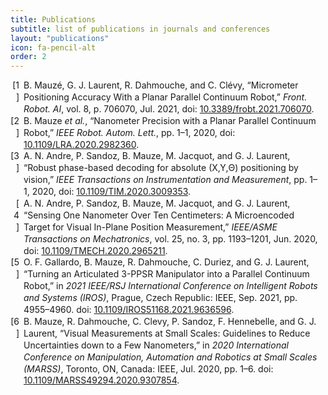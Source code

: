 ```yaml
---
title: Publications 
subtitle: list of publications in journals and conferences
layout: "publications"
icon: fa-pencil-alt
order: 2
---
```


<div class="csl-bib-body" style="line-height: 1.35; ">
  <div class="csl-entry" style="clear: left; ">
    <div class="csl-left-margin" style="float: left; padding-right: 0.5em;text-align: right; width: 1em;">[1]</div><div class="csl-right-inline" style="margin: 0 .4em 0 1.5em;">B. Mauzé, G. J. Laurent, R. Dahmouche, and C. Clévy, “Micrometer Positioning Accuracy With a Planar Parallel Continuum Robot,” <i>Front. Robot. AI</i>, vol. 8, p. 706070, Jul. 2021, doi: <a href="https://doi.org/10.3389/frobt.2021.706070">10.3389/frobt.2021.706070</a>.</div>
  </div>
  <span class="Z3988" title="url_ver=Z39.88-2004&amp;ctx_ver=Z39.88-2004&amp;rfr_id=info%3Asid%2Fzotero.org%3A2&amp;rft_id=info%3Adoi%2F10.3389%2Ffrobt.2021.706070&amp;rft_val_fmt=info%3Aofi%2Ffmt%3Akev%3Amtx%3Ajournal&amp;rft.genre=article&amp;rft.atitle=Micrometer%20Positioning%20Accuracy%20With%20a%20Planar%20Parallel%20Continuum%20Robot&amp;rft.jtitle=Frontiers%20in%20Robotics%20and%20AI&amp;rft.stitle=Front.%20Robot.%20AI&amp;rft.volume=8&amp;rft.aufirst=Benjamin&amp;rft.aulast=Mauz%C3%A9&amp;rft.au=Benjamin%20Mauz%C3%A9&amp;rft.au=Guillaume%20J.%20Laurent&amp;rft.au=Redwan%20Dahmouche&amp;rft.au=C%C3%A9dric%20Cl%C3%A9vy&amp;rft.date=2021-07-02&amp;rft.pages=706070&amp;rft.issn=2296-9144"></span>
  <div class="csl-entry" style="clear: left; ">
    <div class="csl-left-margin" style="float: left; padding-right: 0.5em;text-align: right; width: 1em;">[2]</div><div class="csl-right-inline" style="margin: 0 .4em 0 1.5em;">B. Mauze <i>et al.</i>, “Nanometer Precision with a Planar Parallel Continuum Robot,” <i>IEEE Robot. Autom. Lett.</i>, pp. 1–1, 2020, doi: <a href="https://doi.org/10.1109/LRA.2020.2982360">10.1109/LRA.2020.2982360</a>.</div>
  </div>
  <span class="Z3988" title="url_ver=Z39.88-2004&amp;ctx_ver=Z39.88-2004&amp;rfr_id=info%3Asid%2Fzotero.org%3A2&amp;rft_id=info%3Adoi%2F10.1109%2FLRA.2020.2982360&amp;rft_val_fmt=info%3Aofi%2Ffmt%3Akev%3Amtx%3Ajournal&amp;rft.genre=article&amp;rft.atitle=Nanometer%20Precision%20with%20a%20Planar%20Parallel%20Continuum%20Robot&amp;rft.jtitle=IEEE%20Robotics%20and%20Automation%20Letters&amp;rft.stitle=IEEE%20Robot.%20Autom.%20Lett.&amp;rft.aufirst=Benjamin&amp;rft.aulast=Mauze&amp;rft.au=Benjamin%20Mauze&amp;rft.au=Redwan%20Dahmouche&amp;rft.au=Guillaume%20J.%20Laurent&amp;rft.au=Antoine%20N.%20Andre&amp;rft.au=Patrick%20Rougeot&amp;rft.au=Patrick%20Sandoz&amp;rft.au=Cedric%20Clevy&amp;rft.date=2020&amp;rft.pages=1-1&amp;rft.spage=1&amp;rft.epage=1&amp;rft.issn=2377-3766%2C%202377-3774"></span>
  <div class="csl-entry" style="clear: left; ">
    <div class="csl-left-margin" style="float: left; padding-right: 0.5em;text-align: right; width: 1em;">[3]</div><div class="csl-right-inline" style="margin: 0 .4em 0 1.5em;">A. N. Andre, P. Sandoz, B. Mauze, M. Jacquot, and G. J. Laurent, “Robust phase-based decoding for absolute (X,Y,Θ) positioning by vision,” <i>IEEE Transactions on Instrumentation and Measurement</i>, pp. 1–1, 2020, doi: <a href="https://doi.org/10.1109/TIM.2020.3009353">10.1109/TIM.2020.3009353</a>.</div>
  </div>
  <span class="Z3988" title="url_ver=Z39.88-2004&amp;ctx_ver=Z39.88-2004&amp;rfr_id=info%3Asid%2Fzotero.org%3A2&amp;rft_id=info%3Adoi%2F10.1109%2FTIM.2020.3009353&amp;rft_val_fmt=info%3Aofi%2Ffmt%3Akev%3Amtx%3Ajournal&amp;rft.genre=article&amp;rft.atitle=Robust%20phase-based%20decoding%20for%20absolute%20(X%2CY%2C%CE%98)%20positioning%20by%20vision&amp;rft.jtitle=IEEE%20Transactions%20on%20Instrumentation%20and%20Measurement&amp;rft.aufirst=Antoine%20N.&amp;rft.aulast=Andre&amp;rft.au=Antoine%20N.%20Andre&amp;rft.au=Patrick%20Sandoz&amp;rft.au=Benjamin%20Mauze&amp;rft.au=Maxime%20Jacquot&amp;rft.au=Guillaume%20J.%20Laurent&amp;rft.date=2020&amp;rft.pages=1-1&amp;rft.spage=1&amp;rft.epage=1&amp;rft.issn=0018-9456%2C%201557-9662"></span>
  <div class="csl-entry" style="clear: left; ">
    <div class="csl-left-margin" style="float: left; padding-right: 0.5em;text-align: right; width: 1em;">[4]</div><div class="csl-right-inline" style="margin: 0 .4em 0 1.5em;">A. N. Andre, P. Sandoz, B. Mauze, M. Jacquot, and G. J. Laurent, “Sensing One Nanometer Over Ten Centimeters: A Microencoded Target for Visual In-Plane Position Measurement,” <i>IEEE/ASME Transactions on Mechatronics</i>, vol. 25, no. 3, pp. 1193–1201, Jun. 2020, doi: <a href="https://doi.org/10.1109/TMECH.2020.2965211">10.1109/TMECH.2020.2965211</a>.</div>
  </div>
  <span class="Z3988" title="url_ver=Z39.88-2004&amp;ctx_ver=Z39.88-2004&amp;rfr_id=info%3Asid%2Fzotero.org%3A2&amp;rft_id=info%3Adoi%2F10.1109%2FTMECH.2020.2965211&amp;rft_val_fmt=info%3Aofi%2Ffmt%3Akev%3Amtx%3Ajournal&amp;rft.genre=article&amp;rft.atitle=Sensing%20One%20Nanometer%20Over%20Ten%20Centimeters%3A%20A%20Microencoded%20Target%20for%20Visual%20In-Plane%20Position%20Measurement&amp;rft.jtitle=IEEE%2FASME%20Transactions%20on%20Mechatronics&amp;rft.volume=25&amp;rft.issue=3&amp;rft.aufirst=Antoine%20N.&amp;rft.aulast=Andre&amp;rft.au=Antoine%20N.%20Andre&amp;rft.au=Patrick%20Sandoz&amp;rft.au=Benjamin%20Mauze&amp;rft.au=Maxime%20Jacquot&amp;rft.au=Guillaume%20J.%20Laurent&amp;rft.date=2020-06&amp;rft.pages=1193-1201&amp;rft.spage=1193&amp;rft.epage=1201&amp;rft.issn=1083-4435%2C%201941-014X"></span>
  <div class="csl-entry" style="clear: left; ">
    <div class="csl-left-margin" style="float: left; padding-right: 0.5em;text-align: right; width: 1em;">[5]</div><div class="csl-right-inline" style="margin: 0 .4em 0 1.5em;">O. F. Gallardo, B. Mauze, R. Dahmouche, C. Duriez, and G. J. Laurent, “Turning an Articulated 3-PPSR Manipulator into a Parallel Continuum Robot,” in <i>2021 IEEE/RSJ International Conference on Intelligent Robots and Systems (IROS)</i>, Prague, Czech Republic: IEEE, Sep. 2021, pp. 4955–4960. doi: <a href="https://doi.org/10.1109/IROS51168.2021.9636596">10.1109/IROS51168.2021.9636596</a>.</div>
  </div>
  <span class="Z3988" title="url_ver=Z39.88-2004&amp;ctx_ver=Z39.88-2004&amp;rfr_id=info%3Asid%2Fzotero.org%3A2&amp;rft_id=info%3Adoi%2F10.1109%2FIROS51168.2021.9636596&amp;rft_id=urn%3Aisbn%3A978-1-66541-714-3&amp;rft_val_fmt=info%3Aofi%2Ffmt%3Akev%3Amtx%3Abook&amp;rft.genre=proceeding&amp;rft.atitle=Turning%20an%20Articulated%203-PPSR%20Manipulator%20into%20a%20Parallel%20Continuum%20Robot&amp;rft.btitle=2021%20IEEE%2FRSJ%20International%20Conference%20on%20Intelligent%20Robots%20and%20Systems%20(IROS)&amp;rft.place=Prague%2C%20Czech%20Republic&amp;rft.publisher=IEEE&amp;rft.aufirst=Oscar%20F.&amp;rft.aulast=Gallardo&amp;rft.au=Oscar%20F.%20Gallardo&amp;rft.au=Benjamin%20Mauze&amp;rft.au=Redwan%20Dahmouche&amp;rft.au=Christian%20Duriez&amp;rft.au=Guillaume%20J.%20Laurent&amp;rft.date=2021-09-27&amp;rft.pages=4955-4960&amp;rft.spage=4955&amp;rft.epage=4960&amp;rft.isbn=978-1-66541-714-3&amp;rft.language=en"></span>
  <div class="csl-entry" style="clear: left; ">
    <div class="csl-left-margin" style="float: left; padding-right: 0.5em;text-align: right; width: 1em;">[6]</div><div class="csl-right-inline" style="margin: 0 .4em 0 1.5em;">B. Mauze, R. Dahmouche, C. Clevy, P. Sandoz, F. Hennebelle, and G. J. Laurent, “Visual Measurements at Small Scales: Guidelines to Reduce Uncertainties down to a Few Nanometers,” in <i>2020 International Conference on Manipulation, Automation and Robotics at Small Scales (MARSS)</i>, Toronto, ON, Canada: IEEE, Jul. 2020, pp. 1–6. doi: <a href="https://doi.org/10.1109/MARSS49294.2020.9307854">10.1109/MARSS49294.2020.9307854</a>.</div>
  </div>
  <span class="Z3988" title="url_ver=Z39.88-2004&amp;ctx_ver=Z39.88-2004&amp;rfr_id=info%3Asid%2Fzotero.org%3A2&amp;rft_id=info%3Adoi%2F10.1109%2FMARSS49294.2020.9307854&amp;rft_id=urn%3Aisbn%3A978-1-72819-349-6&amp;rft_val_fmt=info%3Aofi%2Ffmt%3Akev%3Amtx%3Abook&amp;rft.genre=proceeding&amp;rft.atitle=Visual%20Measurements%20at%20Small%20Scales%3A%20Guidelines%20to%20Reduce%20Uncertainties%20down%20to%20a%20Few%20Nanometers&amp;rft.btitle=2020%20International%20Conference%20on%20Manipulation%2C%20Automation%20and%20Robotics%20at%20Small%20Scales%20(MARSS)&amp;rft.place=Toronto%2C%20ON%2C%20Canada&amp;rft.publisher=IEEE&amp;rft.aufirst=Benjamin&amp;rft.aulast=Mauze&amp;rft.au=Benjamin%20Mauze&amp;rft.au=Redwan%20Dahmouche&amp;rft.au=Cedric%20Clevy&amp;rft.au=Patrick%20Sandoz&amp;rft.au=Francois%20Hennebelle&amp;rft.au=Guillaume%20J.%20Laurent&amp;rft.date=2020-07-13&amp;rft.pages=1-6&amp;rft.spage=1&amp;rft.epage=6&amp;rft.isbn=978-1-72819-349-6"></span>
</div>